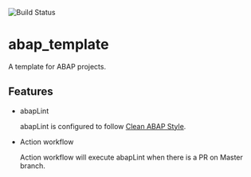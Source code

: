 ![Build Status](https://github.com/abapChaoLiu/abap_template/workflows/abapLint/badge.svg)
# abap_template
A template for ABAP projects.

## Features

* abapLint

  abapLint is configured to follow [Clean ABAP Style](https://github.com/SAP/styleguides).

* Action workflow

  Action workflow will execute abapLint when there is a PR on Master branch.
